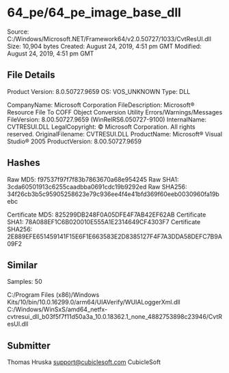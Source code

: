 64_pe/64_pe_image_base_dll
==========================

Source:  C:/Windows/Microsoft.NET/Framework64/v2.0.50727/1033/CvtResUI.dll
Size:  10,904 bytes
Created:  August 24, 2019, 4:51 pm GMT
Modified:  August 24, 2019, 4:51 pm GMT

File Details
------------

Product Version:  8.0.50727.9659
OS:  VOS_UNKNOWN
Type:  DLL

CompanyName:  Microsoft Corporation
FileDescription:  Microsoft® Resource File To COFF Object Conversion Utility Errors/Warnings/Messages
FileVersion:  8.00.50727.9659 (WinRelRS6.050727-9100)
InternalName:  CVTRESUI.DLL
LegalCopyright:  © Microsoft Corporation.  All rights reserved.
OriginalFilename:  CVTRESUI.DLL
ProductName:  Microsoft® Visual Studio® 2005
ProductVersion:  8.00.50727.9659

Hashes
------

Raw MD5:  f97537f97f7f83b7863670a68e954245
Raw SHA1:  3cda60501913c6255caadbba0691cdc19b9292ed
Raw SHA256:  34f26cb3b5c95905258623e79c936ee4f4e41bfd369f60eeb0030960fa19bebc

Certificate MD5:  825299DB248F0A05DFE4F7AB42EF62AB
Certificate SHA1:  78A088EF1C6B020010E555A1E2314649CF4303F7
Certificate SHA256:  2E889EFE651459141F15E6F1E663583E2D8385127F4F7A3DDA58DEFC7B9A09F2

Similar
-------

Samples:  50

C:/Program Files (x86)/Windows Kits/10/bin/10.0.16299.0/arm64/UIAVerify/WUIALoggerXml.dll
C:/Windows/WinSxS/amd64_netfx-cvtresui_dll_b03f5f7f11d50a3a_10.0.18362.1_none_4882753898c23946/CvtResUI.dll

Submitter
---------

Thomas Hruska
support@cubiclesoft.com
CubicleSoft
